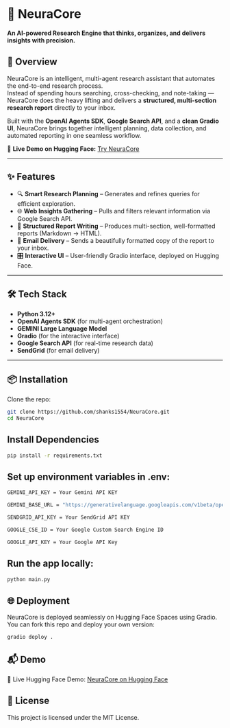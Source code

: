 # 🧠 NeuraCore  
**An AI-powered Research Engine that thinks, organizes, and delivers insights with precision.**  

## 🚀 Overview  
NeuraCore is an intelligent, multi-agent research assistant that automates the end-to-end research process.  
Instead of spending hours searching, cross-checking, and note-taking — NeuraCore does the heavy lifting and delivers a **structured, multi-section research report** directly to your inbox.  

Built with the **OpenAI Agents SDK**, **Google Search API**, and a **clean Gradio UI**, NeuraCore brings together intelligent planning, data collection, and automated reporting in one seamless workflow.  

🔗 **Live Demo on Hugging Face:** [Try NeuraCore](https://deep1554-neuracore.hf.space/)  

---

## ✨ Features  
- 🔍 **Smart Research Planning** – Generates and refines queries for efficient exploration.  
- 🌐 **Web Insights Gathering** – Pulls and filters relevant information via Google Search API.  
- 📝 **Structured Report Writing** – Produces multi-section, well-formatted reports (Markdown → HTML).  
- 📧 **Email Delivery** – Sends a beautifully formatted copy of the report to your inbox.  
- 🎛 **Interactive UI** – User-friendly Gradio interface, deployed on Hugging Face.  

---

## 🛠 Tech Stack  
- **Python 3.12+**  
- **OpenAI Agents SDK** (for multi-agent orchestration)  
- **GEMINI Large Language Model**
- **Gradio** (for the interactive interface)  
- **Google Search API** (for real-time research data)  
- **SendGrid** (for email delivery)  

---

## 📦 Installation  

Clone the repo:  
```bash
git clone https://github.com/shanks1554/NeuraCore.git
cd NeuraCore
```

## Install Dependencies
```bash
pip install -r requirements.txt
```

## Set up environment variables in .env:

```bash
GEMINI_API_KEY = Your Gemini API KEY

GEMINI_BASE_URL = "https://generativelanguage.googleapis.com/v1beta/openai/"

SENDGRID_API_KEY = Your SendGrid API KEY

GOOGLE_CSE_ID = Your Google Custom Search Engine ID

GOOGLE_API_KEY = Your Google API Key
```

## Run the app locally:

```bash
python main.py
```
## 🌐 Deployment

NeuraCore is deployed seamlessly on Hugging Face Spaces using Gradio.
You can fork this repo and deploy your own version:
```bash
gradio deploy .
```

## 📬 Demo

🔗 Live Hugging Face Demo: [NeuraCore on Hugging Face](https://deep1554-neuracore.hf.space/)

## 📜 License

This project is licensed under the MIT License.